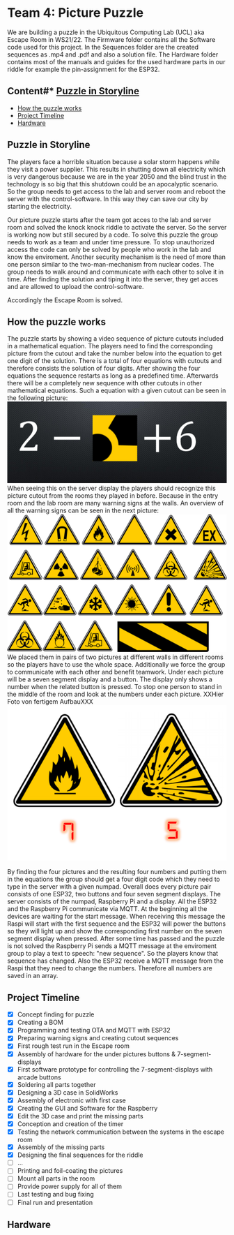 # Team 4: Picture Puzzle #
We are building a puzzle in the Ubiquitous Computing Lab (UCL) aka Escape Room in WS21/22.
The Firmware folder contains all the Software code used for this project. 
In the Sequences folder are the created sequences as .mp4 and .pdf and also a solution file.
The Hardware folder contains most of the manuals and guides for the used hardware parts in our riddle for example the pin-assignment for the ESP32.

## Content#* [Puzzle in Storyline](#1)
* [How the puzzle works](#2)
* [Project Timeline](#3)
* [Hardware](#4)

## Puzzle in Storyline <a name="1"></a>
The players face a horrible situation because a solar storm happens while they visit a power supplier. This results in shutting down all electricity which is very dangerous because we are in the year 2050 and the blind trust in the technology is so big that this shutdown could be an apocalyptic scenario.
So the group needs to get access to the lab and server room and reboot the server with the control-software. In this way they can save our city by starting the electricity. 

Our picture puzzle starts after the team got acces to the lab and server room and solved the knock knock riddle to activate the server. So the server is working now but still secured by a code. To solve this puzzle the group needs to work as a team and under time pressure.
To stop unauthorized access the code can only be solved by people who work in the lab and know the enviroment. Another security mechanism is the need of more than one person similar to the two-man-mechanism from nuclear codes. The group needs to walk around and communicate with each other to solve it in time. 
After finding the solution and tiping it into the server, they get acces and are allowed to upload the control-software. 

Accordingly the Escape Room is solved. 
  

## How the puzzle works<a name="2"></a>
The puzzle starts by showing a video sequence of picture cutouts included in a mathematical equation. The players need to find the corresponding picture from the cutout and take the number below into the equation to get one digit of the solution. There is a total of four equations with cutouts and therefore consists the solution of four digits.
After showing the four equations the sequence restarts as long as a predefined time. Afterwards there will be a completely new sequence with other cutouts in other mathematical equations. Such a equation with a given cutout can be seen in the following picture:
<img src="https://github.com/ubilab-ws21/puzzle-4/blob/main/Sequences/demo-sequence.PNG">
When seeing this on the server display the players should recognize this picture cutout from the rooms they played in before. Because in the entry room and the lab room are many warning signs at the walls. An overview of all the warning signs can be seen in the next picture:
<img src="https://github.com/ubilab-ws21/puzzle-4/blob/main/Sequences/warning-signs.svg">
We placed them in pairs of two pictures at different walls in different rooms so the players have to use the whole space. Additionally we force the group to communicate with each other and benefit teamwork.
Under each picture will be a seven segment display and a button. The display only shows a number when the related button is pressed. To stop one person to stand in the middle of the room and look at the numbers under each picture.
XXHier Foto von fertigem AufbauXXX
<img src="https://github.com/ubilab-ws21/puzzle-4/blob/main/Sequences/demo-sign.png">

By finding the four pictures and the resulting four numbers and putting them in the equations the group should get a four digit code which they need to type in the server with a given numpad.
Overall does every picture pair consists of one ESP32, two buttons and four seven segment displays. The server consists of the numpad, Raspberry Pi and a display. All the ESP32 and the Raspberry Pi communicate via MQTT.
At the beginning all the devices are waiting for the start message. When receiving this message the Raspi will start with the first sequence and the ESP32 will power the buttons so they will light up and show the corresponding first number on the seven segment display when pressed. 
After some time has passed and the puzzle is not solved the Raspberry Pi sends a MQTT message at the enviroment group to play a text to speech: "new sequence". So the players know that sequence has changed. Also the ESP32 receive a MQTT message from the Raspi that they need to change the numbers. 
Therefore all numbers are saved in an array. 


## Project Timeline <a name="3"></a>
- [x] Concept finding for puzzle
- [x] Creating a BOM
- [x] Programming and testing OTA and MQTT with ESP32
- [x] Preparing warning signs and creating cutout sequences
- [x] First rough test run in the Escape room
- [x] Assembly of hardware for the under pictures buttons & 7-segment-displays
- [x] First software prototype for controlling the 7-segment-displays with arcade buttons
- [x] Soldering all parts together
- [x] Designing a 3D case in SolidWorks
- [x] Assembly of electronic with first case
- [x] Creating the GUI and Software for the Raspberry
- [x] Edit the 3D case and print the missing parts
- [x] Conception and creation of the timer 
- [x] Testing the network communication between the systems in the escape room
- [x] Assembly of the missing parts
- [x] Designing the final sequences for the riddle
- [ ] ...
- [ ] Printing and foil-coating the pictures
- [ ] Mount all parts in the room
- [ ] Provide power supply for all of them
- [ ] Last testing and bug fixing
- [ ] Final run and presentation

## Hardware <a name="4"></a>
